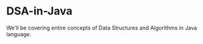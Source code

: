 # DSA-in-Java

We'll be covering entire concepts of Data Structures and Algorithms in Java language.
